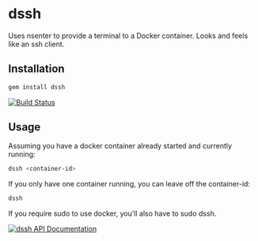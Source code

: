 dssh
====

Uses nsenter to provide a terminal to a Docker container. Looks and feels like an ssh client.



Installation
------------


```bash
gem install dssh
```

[![Build Status](https://travis-ci.org/smj10j/docker-dssh.svg?branch=master)](https://travis-ci.org/smj10j/docker-dssh)


Usage
-----

Assuming you have a docker container already started and currently running:


```bash
dssh <container-id>
```


If you only have one container running, you can leave off the container-id:

```bash
dssh
```


If you require sudo to use docker, you'll also have to sudo dssh.




[![dssh API Documentation](https://www.omniref.com/ruby/gems/dssh.png)](https://www.omniref.com/ruby/gems/dssh)




